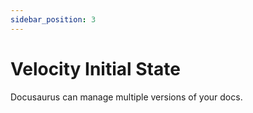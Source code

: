 ```yaml
---
sidebar_position: 3
---
```


# Velocity Initial State

Docusaurus can manage multiple versions of your docs.